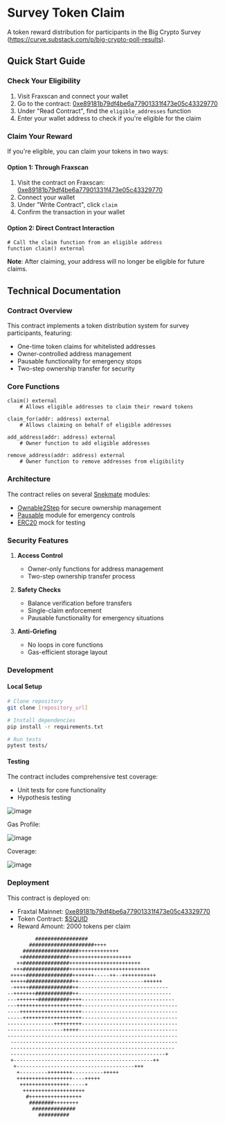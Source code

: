 # Survey Token Claim

A token reward distribution for participants in the Big Crypto Survey (https://curve.substack.com/p/big-crypto-poll-results).

## Quick Start Guide

### Check Your Eligibility

1. Visit Fraxscan and connect your wallet
2. Go to the contract: [0xe89181b79df4be6a77901331f473e05c43329770](https://fraxscan.com/address/0xe89181b79df4be6a77901331f473e05c43329770#readContract)
3. Under "Read Contract", find the `eligible_addresses` function
4. Enter your wallet address to check if you're eligible for the claim

### Claim Your Reward

If you're eligible, you can claim your tokens in two ways:

#### Option 1: Through Fraxscan
1. Visit the contract on Fraxscan: [0xe89181b79df4be6a77901331f473e05c43329770](https://fraxscan.com/address/0xe89181b79df4be6a77901331f473e05c43329770#writeContract)
2. Connect your wallet
3. Under "Write Contract", click `claim`
4. Confirm the transaction in your wallet

#### Option 2: Direct Contract Interaction
```vyper
# Call the claim function from an eligible address
function claim() external
```

**Note**: After claiming, your address will no longer be eligible for future claims.

## Technical Documentation

### Contract Overview

This contract implements a token distribution system for survey participants, featuring:
- One-time token claims for whitelisted addresses
- Owner-controlled address management
- Pausable functionality for emergency stops
- Two-step ownership transfer for security

### Core Functions

```vyper
claim() external
    # Allows eligible addresses to claim their reward tokens

claim_for(addr: address) external
    # Allows claiming on behalf of eligible addresses

add_address(addr: address) external
    # Owner function to add eligible addresses

remove_address(addr: address) external
    # Owner function to remove addresses from eligibility
```

### Architecture

The contract relies on several [Snekmate](https://github.com/pcaversaccio/snekmate) modules:
- [Ownable2Step](https://github.com/pcaversaccio/snekmate/blob/main/src/snekmate/auth/ownable_2step.vy) for secure ownership management
- [Pausable](https://github.com/pcaversaccio/snekmate/blob/main/src/snekmate/utils/pausable.vy) module for emergency controls
- [ERC20](https://github.com/pcaversaccio/snekmate/blob/main/src/snekmate/tokens/erc20.vy) mock for testing

### Security Features

1. **Access Control**
   - Owner-only functions for address management
   - Two-step ownership transfer process

2. **Safety Checks**
   - Balance verification before transfers
   - Single-claim enforcement
   - Pausable functionality for emergency situations

3. **Anti-Griefing**
   - No loops in core functions
   - Gas-efficient storage layout

### Development

#### Local Setup
```bash
# Clone repository
git clone [repository_url]

# Install dependencies
pip install -r requirements.txt

# Run tests
pytest tests/
```

#### Testing
The contract includes comprehensive test coverage:
- Unit tests for core functionality
- Hypothesis testing

![image](https://github.com/user-attachments/assets/59ae06d9-8d2e-4855-8e90-790d0d4607c0)

Gas Profile:

![image](https://github.com/user-attachments/assets/9474f435-99d7-47c6-a392-3923f4aa61cc)

Coverage:

![image](https://github.com/user-attachments/assets/489ff717-133f-4dfd-9074-69d5318b76e8)


### Deployment

This contract is deployed on:
- Fraxtal Mainnet: [0xe89181b79df4be6a77901331f473e05c43329770](https://fraxscan.com/address/0xe89181b79df4be6a77901331f473e05c43329770#code)
- Token Contract: [$SQUID](https://fraxscan.com/address/0x6e58089d8E8f664823d26454f49A5A0f2fF697Fe)
- Reward Amount: 2000 tokens per claim

```
         #################
       #####################++++
     ##################+++++++++++++
    +###############++++++++++++++++++++
   ++###############+++++++++++++++++++++++
  +++###############++++++++++++++++++++++++++
 +++++###############+++++++-----++--+++++++++++
 +++++###############++---------------------++++++
 -+++++##############++-----------------------------
--+++++++############++------------------------------
---+++++++##########++++------------------------------
---+++++++++++++++++++++-------------------------------
----++++++++++++++++++++-------------------------------
-----+++++++++++++++++++-------------------------------
---------------+++++++++-------------------------------
------------------+++++--------------------------------
-------------------------------------------------------
 ------------------------------------------------------
 -----------------------------------------------------
 --------------------------------------------------+
 +---------------------------------------------++
  +--------------------------------------+++
   +---------++++++++----------+++++
   ++++++++++++++++++----+++++
    ++++++++++++++++-----+
     ++++++++++++++++++++
      #+++++++++++++++++
       ########++++++++
        ##############
          ##########
```
